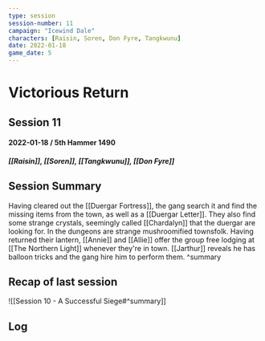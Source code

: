```yaml
---
type: session
session-number: 11
campaign: "Icewind Dale"
characters: [Raisin, Soren, Don Fyre, Tangkwunu]
date: 2022-01-18
game_date: 5
---
```


# Victorious Return
## Session 11
#### 2022-01-18 / 5th Hammer 1490
##### [[Raisin]], [[Soren]], [[Tangkwunu]], [[Don Fyre]]

## Session Summary
Having cleared out the [[Duergar Fortress]], the gang search it and find the missing items from the town, as well as a [[Duergar Letter]]. They also find some strange crystals, seemingly called [[Chardalyn]] that the duergar are looking for. In the dungeons are strange mushroomified townsfolk.
Having returned their lantern, [[Annie]] and [[Allie]] offer the group free lodging at [[The Northern Light]] whenever they're in town. [[Jarthur]] reveals he has balloon tricks and the gang hire him to perform them.
^summary

## Recap of last session
![[Session 10 - A Successful Siege#^summary]]

## Log

